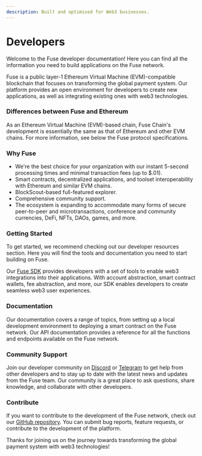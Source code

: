 ```yaml
---
description: Built and optimised for Web3 businesses.
---
```


# Developers

Welcome to the Fuse developer documentation! Here you can find all the information you need to build applications on the Fuse network.

Fuse is a public layer-1 Ethereum Virtual Machine (EVM)-compatible blockchain that focuses on transforming the global payment system. Our platform provides an open environment for developers to create new applications, as well as integrating existing ones with web3 technologies.

### Differences between Fuse and Ethereum <a href="#differences-between-gnosis-and-ethereum" id="differences-between-gnosis-and-ethereum"></a>

As an Ethereum Virtual Machine (EVM)-based chain, Fuse Chain's development is essentially the same as that of Ethereum and other EVM chains. For more information, see below the Fuse protocol specifications.

### Why Fuse

* We're the best choice for your organization with our instant 5-second processing times and minimal transaction fees (up to $.01).
* Smart contracts, decentralized applications, and toolset interoperability with Ethereum and similar EVM chains.
* BlockScout-based full-featured explorer.
* Comprehensive community support.
* The ecosystem is expanding to accommodate many forms of secure peer-to-peer and microtransactions, conference and community currencies, DeFi, NFTs, DAOs, games, and more.

### Getting Started

To get started, we recommend checking out our developer resources section. Here you will find the tools and documentation you need to start building on Fuse.

Our [Fuse SDK](fuse-sdk/) provides developers with a set of tools to enable web3 integrations into their applications. With account abstraction, smart contract wallets, fee abstraction, and more, our SDK enables developers to create seamless web3 user experiences.

### Documentation

Our documentation covers a range of topics, from setting up a local development environment to deploying a smart contract on the Fuse network. Our API documentation provides a reference for all the functions and endpoints available on the Fuse network.

### Community Support

Join our developer community on [Discord](https://discord.gg/ZxN8Zbrk) or [Telegram](https://t.me/fuseio/163566) to get help from other developers and to stay up to date with the latest news and updates from the Fuse team. Our community is a great place to ask questions, share knowledge, and collaborate with other developers.

### Contribute

If you want to contribute to the development of the Fuse network, check out our [GitHub repository](https://github.com/fuseio). You can submit bug reports, feature requests, or contribute to the development of the platform.

Thanks for joining us on the journey towards transforming the global payment system with web3 technologies!
